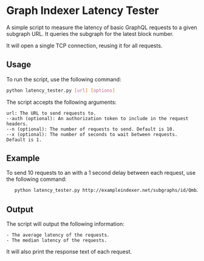 # Graph Indexer Latency Tester

A simple script to measure the latency of basic GraphQL requests to a given subgraph URL. It queries the subgraph for the latest block number. 

It will open a single TCP connection, reusing it for all requests.

## Usage

To run the script, use the following command:

```bash
python latency_tester.py [url] [options]
```

The script accepts the following arguments:

    url: The URL to send requests to.
    --auth (optional): An authorization token to include in the request headers.
    --n (optional): The number of requests to send. Default is 10.
    --x (optional): The number of seconds to wait between requests. Default is 1.

## Example

To send 10 requests to an with a 1 second delay between each request, use the following command:

```bash
   python latency_tester.py http://exampleindexer.net/subgraphs/id/QmbJzTd7DCAg9aP57DgLsYbokrX82BjE1ToKedPMMTRCf4 --n 10 --x 1
```

## Output

The script will output the following information:

    - The average latency of the requests.
    - The median latency of the requests.

It will also print the response text of each request.
